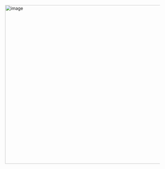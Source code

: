 <img width="517" alt="image" src="https://user-images.githubusercontent.com/40928887/127254476-065c41fb-9b94-4a17-a3b9-d7adfc543361.png">
